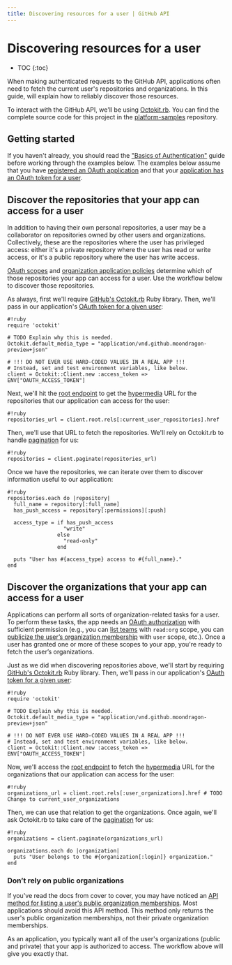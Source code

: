 ```yaml
---
title: Discovering resources for a user | GitHub API
---
```


# Discovering resources for a user

* TOC
{:toc}

When making authenticated requests to the GitHub API, applications often need to fetch the current user's repositories and organizations. In this guide, will explain how to reliably discover those resources.

To interact with the GitHub API, we'll be using [Octokit.rb][octokit.rb]. You can find the complete source code for this project in the [platform-samples][platform samples] repository.

## Getting started

If you haven't already, you should read the ["Basics of Authentication"][basics-of-authentication] guide before working through the examples below. The examples below assume that you have [registered an OAuth application][register-oauth-app] and that your [application has an OAuth token for a user][make-authenticated-request-for-user].

## Discover the repositories that your app can access for a user

In addition to having their own personal repositories, a user may be a collaborator on repositories owned by other users and organizations. Collectively, these are the repositories where the user has privileged access: either it's a private repository where the user has read or write access, or it's a public repository where the user has write access.

[OAuth scopes](/v3/oauth/#scopes) and [organization application policies](#todo) determine which of those repositories your app can access for a user. Use the workflow below to discover those repositories.

As always, first we'll require [GitHub's Octokit.rb][octokit.rb] Ruby library. Then, we'll pass in our application's [OAuth token for a given user][make-authenticated-request-for-user]:

    #!ruby
    require 'octokit'

    # TODO Explain why this is needed.
    Octokit.default_media_type = "application/vnd.github.moondragon-preview+json"

    # !!! DO NOT EVER USE HARD-CODED VALUES IN A REAL APP !!!
    # Instead, set and test environment variables, like below.
    client = Octokit::Client.new :access_token => ENV["OAUTH_ACCESS_TOKEN"]

Next, we'll hit the [root endpoint][root endpoint] to get the [hypermedia][hypermedia] URL for the repositories that our application can access for the user:

    #!ruby
    repositories_url = client.root.rels[:current_user_repositories].href

Then, we'll use that URL to fetch the repositories. We'll rely on Octokit.rb to handle [pagination][pagination] for us:

    #!ruby
    repositories = client.paginate(repositories_url)

Once we have the repositories, we can iterate over them to discover information useful to our application:

    #!ruby
    repositories.each do |repository|
      full_name = repository[:full_name]
      has_push_access = repository[:permissions][:push]

      access_type = if has_push_access
                      "write"
                    else
                      "read-only"
                    end

      puts "User has #{access_type} access to #{full_name}."
    end

## Discover the organizations that your app can access for a user

Applications can perform all sorts of organization-related tasks for a user. To perform these tasks, the app needs an [OAuth authorization](/v3/oauth/#scopes) with sufficient permission (e.g., you can [list teams](/v3/orgs/teams/#list-teams) with `read:org` scope, you can [publicize the user’s organization membership](/v3/orgs/members/#publicize-a-users-membership) with `user` scope, etc.). Once a user has granted one or more of these scopes to your app, you're ready to fetch the user’s organizations.

Just as we did when discovering repositories above, we'll start by requiring [GitHub's Octokit.rb][octokit.rb] Ruby library. Then, we'll pass in our application's [OAuth token for a given user][make-authenticated-request-for-user]:

    #!ruby
    require 'octokit'

    # TODO Explain why this is needed.
    Octokit.default_media_type = "application/vnd.github.moondragon-preview+json"

    # !!! DO NOT EVER USE HARD-CODED VALUES IN A REAL APP !!!
    # Instead, set and test environment variables, like below.
    client = Octokit::Client.new :access_token => ENV["OAUTH_ACCESS_TOKEN"]

Now, we'll access the [root endpoint][root endpoint] to fetch the [hypermedia][hypermedia] URL for the organizations that our application can access for the user:

    #!ruby
    organizations_url = client.root.rels[:user_organizations].href # TODO Change to current_user_organizations

Then, we can use that relation to get the organizations. Once again, we'll ask Octokit.rb to take care of the [pagination][pagination] for us:

    #!ruby
    organizations = client.paginate(organizations_url)

    organizations.each do |organization|
      puts "User belongs to the #{organization[:login]} organization."
    end

### Don’t rely on public organizations

If you've read the docs from cover to cover, you may have noticed an [API method for listing a user's public organization memberships](/v3/orgs/#list-user-organizations). Most applications should avoid this API method. This method only returns the user's public organization memberships, not their private organization memberships.

As an application, you typically want all of the user's organizations (public and private) that your app is authorized to access. The workflow above will give you exactly that.

[basics-of-authentication]: /guides/basics-of-authentication/
[hypermedia]: /v3/#hypermedia
[make-authenticated-request-for-user]: /guides/basics-of-authentication/#making-authenticated-requests
[octokit.rb]: https://github.com/octokit/octokit.rb
[pagination]: /v3/#pagination
[platform samples]: https://github.com/github/platform-samples/tree/master/api/ruby/discovering-resources-for-a-user
[register-oauth-app]: /guides/basics-of-authentication/#registering-your-app
[root endpoint]: /v3/#root-endpoint
